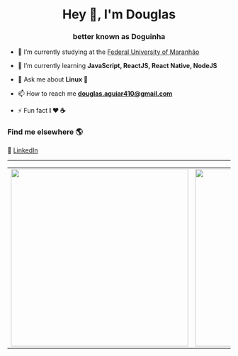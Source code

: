 <h1 align="center">Hey 👋, I'm Douglas</h1>
<h3 align="center">better known as Doguinha</h3>

- 🔭 I’m currently studying at the [Federal University of Maranhão](https://portalpadrao.ufma.br/)

- 🌱 I’m currently learning **JavaScript, ReactJS, React Native, NodeJS**

- 💬 Ask me about **Linux 🐧**

- 📫 How to reach me **douglas.aguiar410@gmail.com**

- ⚡ Fun fact **I ❤️️ ☕**

### Find me elsewhere 🌎

💼 [LinkedIn](https://www.linkedin.com/in/douglas-aguiar-oliveira/) <br>

<!-- <p align="center">
  <img src="https://github-readme-stats.vercel.app/api?username=heyloh&show_icons=true" />
</p> -->
---

<center>
    <table align="center">
      <tr>
          <td>
              <img width="400px" align="center" src="https://github-readme-stats.vercel.app/api?username=doug-22&count_private=true&hide_border=true" />
          </td>
          <td>
              <img width="400px" align="center" src="https://github-readme-stats.vercel.app/api/top-langs/?username=doug-22&hide=html&layout=compact&count_private=true&hide_border=true" />               </td>
      </tr>  
    </table>
</center>
